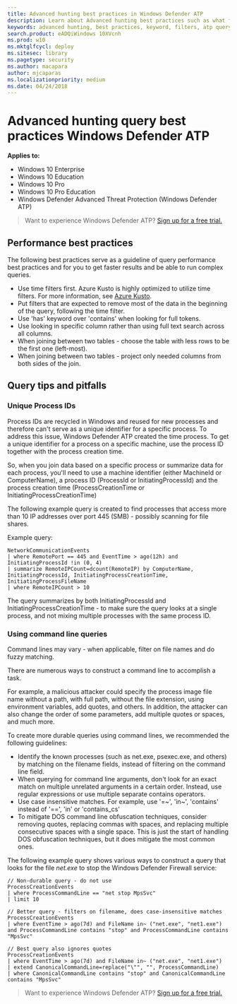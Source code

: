 ```yaml
---
title: Advanced hunting best practices in Windows Defender ATP
description: Learn about Advanced hunting best practices such as what filters and keywords to use to effectively query data.
keywords: advanced hunting, best practices, keyword, filters, atp query, query atp data, intellisense, atp telemetry, events, events telemetry, azure log analytics
search.product: eADQiWindows 10XVcnh
ms.prod: w10
ms.mktglfcycl: deploy
ms.sitesec: library
ms.pagetype: security
ms.author: macapara
author: mjcaparas
ms.localizationpriority: medium
ms.date: 04/24/2018
---
```


# Advanced hunting query best practices Windows Defender ATP

**Applies to:**

- Windows 10 Enterprise
- Windows 10 Education
- Windows 10 Pro
- Windows 10 Pro Education
- Windows Defender Advanced Threat Protection (Windows Defender ATP)



>Want to experience Windows Defender ATP? [Sign up for a free trial.](https://www.microsoft.com/en-us/WindowsForBusiness/windows-atp?ocid=docs-wdatp-bestpractices-abovefoldlink)

## Performance best practices
The following best practices serve as a guideline of query performance best practices and for you to get faster results and be able to run complex queries. 
- Use time filters first. Azure Kusto is highly optimized to utilize time filters. For more information, see [Azure Kusto](https://docs.microsoft.com/connectors/kusto/).
- Put filters that are expected to remove most of the data in the beginning of the query, following the time filter.
- Use 'has' keyword over 'contains' when looking for full tokens.
- Use looking in specific column rather than using full text search across all columns.
- When joining between two tables - choose the table with less rows to be the first one (left-most). 
- When joining between two tables - project only needed columns from both sides of the join.

## Query tips and pitfalls

### Unique Process IDs
Process IDs are recycled in Windows and reused for new processes and therefore can't serve as a unique identifier for a specific process.
To address this issue, Windows Defender ATP created the time process. To get a unique identifier for a process on a specific machine, use the process ID together with the process creation time.


So, when you join data based on a specific process or summarize data for each process, you'll need to use a machine identifier (either MachineId or ComputerName), a process ID (ProcessId or InitiatingProcessId) and the process creation time (ProcessCreationTime or InitiatingProcessCreationTime)

The following example query is created to find processes that access more than 10 IP addresses over port 445 (SMB) - possibly scanning for file shares.

Example query:
```
NetworkCommunicationEvents
| where RemotePort == 445 and EventTime > ago(12h) and InitiatingProcessId !in (0, 4)
| summarize RemoteIPCount=dcount(RemoteIP) by ComputerName, InitiatingProcessId, InitiatingProcessCreationTime, InitiatingProcessFileName
| where RemoteIPCount > 10
```

The query summarizes by both InitiatingProcessId and InitiatingProcessCreationTime - to make sure the query looks at a single process, and not mixing multiple processes with the same process ID.

### Using command line queries

Command lines may vary - when applicable, filter on file names and do fuzzy matching. 

There are numerous ways to construct a command line to accomplish a task. 

For example, a malicious attacker could specify the process image file name without a path, with full path, without the file extension, using environment variables, add quotes, and others. In addition, the attacker can also change the order of some parameters, add multiple quotes or spaces, and much more.

To create more durable queries using command lines, we recommended the following guidelines:
- Identify the known processes (such as net.exe, psexec.exe, and others) by matching on the filename fields, instead of filtering on the command line field.
- When querying for command line arguments, don't look for an exact match on multiple unrelated arguments in a certain order. Instead, use regular expressions or use multiple separate contains operators.
- Use case insensitive matches. For example, use '=~', 'in~', 'contains' instead of '==', 'in' or 'contains_cs'
- To mitigate DOS command line obfuscation techniques, consider removing quotes, replacing commas with spaces, and replacing multiple consecutive spaces with a single space. This is just the start of handling DOS obfuscation techniques, but it does mitigate the most common ones.

The following example query shows various ways to construct a query that looks for the file *net.exe* to stop the Windows Defender Firewall service:

```
// Non-durable query - do not use
ProcessCreationEvents
| where ProcessCommandLine == "net stop MpsSvc"
| limit 10

// Better query - filters on filename, does case-insensitive matches
ProcessCreationEvents
| where EventTime > ago(7d) and FileName in~ ("net.exe", "net1.exe") and ProcessCommandLine contains "stop" and ProcessCommandLine contains "MpsSvc" 

// Best query also ignores quotes
ProcessCreationEvents
| where EventTime > ago(7d) and FileName in~ ("net.exe", "net1.exe")
| extend CanonicalCommandLine=replace("\"", "", ProcessCommandLine)
| where CanonicalCommandLine contains "stop" and CanonicalCommandLine contains "MpsSvc" 
```

>Want to experience Windows Defender ATP? [Sign up for a free trial.](https://www.microsoft.com/en-us/WindowsForBusiness/windows-atp?ocid=docs-wdatp-bestpractices-belowfoldlink)        




